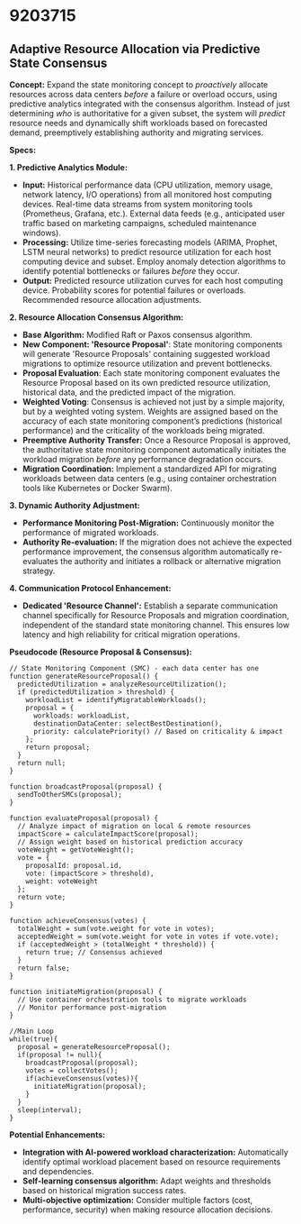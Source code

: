 # 9203715

## Adaptive Resource Allocation via Predictive State Consensus

**Concept:** Expand the state monitoring concept to *proactively* allocate resources across data centers *before* a failure or overload occurs, using predictive analytics integrated with the consensus algorithm. Instead of just determining *who* is authoritative for a given subset, the system will *predict* resource needs and dynamically shift workloads based on forecasted demand, preemptively establishing authority and migrating services.

**Specs:**

**1. Predictive Analytics Module:**

*   **Input:** Historical performance data (CPU utilization, memory usage, network latency, I/O operations) from all monitored host computing devices. Real-time data streams from system monitoring tools (Prometheus, Grafana, etc.). External data feeds (e.g., anticipated user traffic based on marketing campaigns, scheduled maintenance windows).
*   **Processing:** Utilize time-series forecasting models (ARIMA, Prophet, LSTM neural networks) to predict resource utilization for each host computing device and subset. Employ anomaly detection algorithms to identify potential bottlenecks or failures *before* they occur.
*   **Output:** Predicted resource utilization curves for each host computing device.  Probability scores for potential failures or overloads.  Recommended resource allocation adjustments.

**2. Resource Allocation Consensus Algorithm:**

*   **Base Algorithm:** Modified Raft or Paxos consensus algorithm.
*   **New Component: 'Resource Proposal'**:  State monitoring components will generate 'Resource Proposals' containing suggested workload migrations to optimize resource utilization and prevent bottlenecks.
*   **Proposal Evaluation**:  Each state monitoring component evaluates the Resource Proposal based on its own predicted resource utilization, historical data, and the predicted impact of the migration.
*   **Weighted Voting**: Consensus is achieved not just by a simple majority, but by a weighted voting system. Weights are assigned based on the accuracy of each state monitoring component’s predictions (historical performance) and the criticality of the workloads being migrated.
*   **Preemptive Authority Transfer:** Once a Resource Proposal is approved, the authoritative state monitoring component automatically initiates the workload migration *before* any performance degradation occurs.
*   **Migration Coordination:** Implement a standardized API for migrating workloads between data centers (e.g., using container orchestration tools like Kubernetes or Docker Swarm).

**3. Dynamic Authority Adjustment:**

*   **Performance Monitoring Post-Migration:** Continuously monitor the performance of migrated workloads.
*   **Authority Re-evaluation:** If the migration does not achieve the expected performance improvement, the consensus algorithm automatically re-evaluates the authority and initiates a rollback or alternative migration strategy.

**4. Communication Protocol Enhancement:**

*   **Dedicated 'Resource Channel':** Establish a separate communication channel specifically for Resource Proposals and migration coordination, independent of the standard state monitoring channel. This ensures low latency and high reliability for critical migration operations.

**Pseudocode (Resource Proposal & Consensus):**

```
// State Monitoring Component (SMC) - each data center has one
function generateResourceProposal() {
  predictedUtilization = analyzeResourceUtilization();
  if (predictedUtilization > threshold) {
    workloadList = identifyMigratableWorkloads();
    proposal = {
      workloads: workloadList,
      destinationDataCenter: selectBestDestination(),
      priority: calculatePriority() // Based on criticality & impact
    };
    return proposal;
  }
  return null;
}

function broadcastProposal(proposal) {
  sendToOtherSMCs(proposal);
}

function evaluateProposal(proposal) {
  // Analyze impact of migration on local & remote resources
  impactScore = calculateImpactScore(proposal);
  // Assign weight based on historical prediction accuracy
  voteWeight = getVoteWeight();
  vote = {
    proposalId: proposal.id,
    vote: (impactScore > threshold),
    weight: voteWeight
  };
  return vote;
}

function achieveConsensus(votes) {
  totalWeight = sum(vote.weight for vote in votes);
  acceptedWeight = sum(vote.weight for vote in votes if vote.vote);
  if (acceptedWeight > (totalWeight * threshold)) {
    return true; // Consensus achieved
  }
  return false;
}

function initiateMigration(proposal) {
  // Use container orchestration tools to migrate workloads
  // Monitor performance post-migration
}

//Main Loop
while(true){
  proposal = generateResourceProposal();
  if(proposal != null){
    broadcastProposal(proposal);
    votes = collectVotes();
    if(achieveConsensus(votes)){
      initiateMigration(proposal);
    }
  }
  sleep(interval);
}
```

**Potential Enhancements:**

*   **Integration with AI-powered workload characterization:** Automatically identify optimal workload placement based on resource requirements and dependencies.
*   **Self-learning consensus algorithm:** Adapt weights and thresholds based on historical migration success rates.
*   **Multi-objective optimization:** Consider multiple factors (cost, performance, security) when making resource allocation decisions.